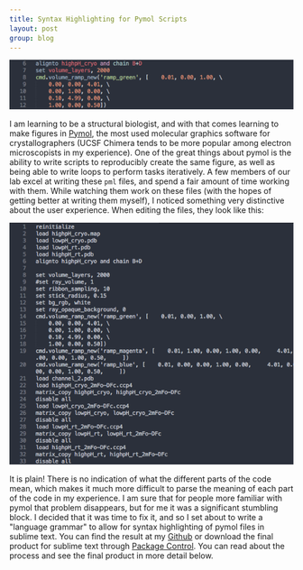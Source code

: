 ```yaml
---
title: Syntax Highlighting for Pymol Scripts
layout: post
group: blog
---
```

<img class="img-responsive center-block" src="/static/img/pymol/snippet.png" alt="snippet.png">

I am learning to be a structural biologist, and with that comes learning to make figures in [Pymol](http://www.pymol.org), the most used molecular graphics software for crystallographers (UCSF Chimera tends to be more popular among electron microscopists in my experience). 
One of the great things about pymol is the ability to write scripts to reproducibly create the same figure, as well as being able to write loops to perform tasks iteratively. 
A few members of our lab excel at writing these `pml` files, and spend a fair amount of time working with them. 
While watching them work on these files (with the hopes of getting better at writing them myself), I noticed something very distinctive about the user experience.
When editing the files, they look like this:

<img class="img-responsive center-block" src="/static/img/pymol/screenshot_unformatted.png" alt="unhighlighted code">

It is plain! There is no indication of what the different parts of the code mean, which makes it much more difficult to parse the meaning of each part of the code in my experience. I am sure that for people more familiar with pymol that problem disappears, but for me it was a significant stumbling block. I decided that it was time to fix it, and so I set about to write a "language grammar" to allow for syntax highlighting of pymol files in sublime text. You can find the result at my [Github](https://github.com/bbarad/pymol_syntax) or download the final product for sublime text through [Package Control](https://sublime.wbond.net/packages/Pymol%20Language). You can read about the process and see the final product in more detail below.

<!--break-->